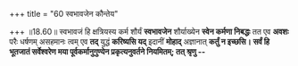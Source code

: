 +++
title = "60 स्वभावजेन कौन्तेय"

+++
॥18.60॥ स्वभावजं हि क्षत्रियस्य कर्म शौर्यं **स्वभावजेन** शौर्याख्येन
**स्वेन कर्मणा निबद्धः** तत एव **अवशः** परैः धर्षणम् असहमानः त्वम् एव
**तद्** युद्धं **करिष्यसि यद्** इदानीं **मोहाद्** अज्ञानात् **कर्तुं न
इच्छसि। सर्वं हि भूतजातं सर्वेश्वरेण मया पूर्वकर्मानुगुण्येन
प्रकृत्यनुवर्तने नियमितम्; तत् श्रृणु --**
